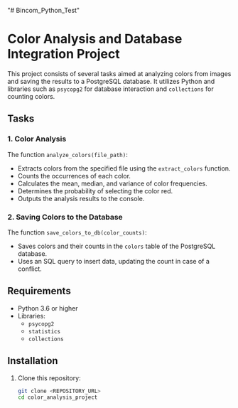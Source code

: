 "# Bincom_Python_Test" 

# Color Analysis and Database Integration Project

This project consists of several tasks aimed at analyzing colors from images and saving the results to a PostgreSQL database. It utilizes Python and libraries such as `psycopg2` for database interaction and `collections` for counting colors.

## Tasks

### 1. Color Analysis
The function `analyze_colors(file_path)`:
- Extracts colors from the specified file using the `extract_colors` function.
- Counts the occurrences of each color.
- Calculates the mean, median, and variance of color frequencies.
- Determines the probability of selecting the color red.
- Outputs the analysis results to the console.

### 2. Saving Colors to the Database
The function `save_colors_to_db(color_counts)`:
- Saves colors and their counts in the `colors` table of the PostgreSQL database.
- Uses an SQL query to insert data, updating the count in case of a conflict.

## Requirements

- Python 3.6 or higher
- Libraries:
  - `psycopg2`
  - `statistics`
  - `collections`

## Installation

1. Clone this repository:
   ```bash
   git clone <REPOSITORY_URL>
   cd color_analysis_project
